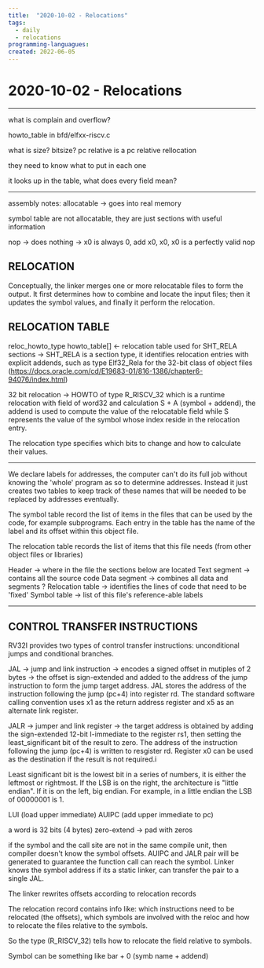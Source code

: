 ```yaml
---
title:  "2020-10-02 - Relocations"
tags:
  - daily
  - relocations
programming-languagues:
created: 2022-06-05
---
```

# 2020-10-02 - Relocations
---
what is complain and overflow?

howto_table in bfd/elfxx-riscv.c

what is size?
bitsize?
pc relative is a pc relative rellocation

they need to know what to put in each one

it looks up in the table, what does every field mean?
****************************************************************************************
assembly notes:
allocatable -> goes into real memory

symbol table are not allocatable, they are just sections with useful information

nop -> does nothing -> x0 is always 0, add x0, x0, x0 is a perfectly valid nop

## RELOCATION

Conceptually, the linker merges one or more relocatable files to form the output. It first determines how to combine and locate the input files; then it updates the symbol values, and finally it perform the relocation.

## RELOCATION TABLE
reloc_howto_type howto_table[] <- relocation table used for SHT_RELA sections -> SHT_RELA is a section type, it identifies relocation entries with explicit addends, such as type Elf32_Rela for the 32-bit class of object files (https://docs.oracle.com/cd/E19683-01/816-1386/chapter6-94076/index.html)

32 bit relocation -> HOWTO of type R_RISCV_32 which is a runtime relocation with field of word32 and calculation S + A (symbol + addend), the addend is used to compute the value of the relocatable field while S represents the value of the symbol whose index reside in the relocation entry. 

The relocation type specifies which bits to change and how to calculate their values.

---
We declare labels for addresses, the computer can't do its full job without knowing the 'whole' program as so to determine addresses. Instead it just creates two tables to keep track of these names that will be needed to be replaced by addresses eventually.

The symbol table record the list of items in the files that can be used by the code, for example subprograms. Each entry in the table has the name of the label and its offset within this object file.

The relocation table records the list of items that this file needs (from other object files or libraries)

Header -> where in the file the sections below are located
Text segment -> contains all the source code
Data segment -> combines all data and segments ?
Relocation table -> identifies the lines of code that need to be 'fixed'
Symbol table -> list of this file's reference-able labels

---
## CONTROL TRANSFER INSTRUCTIONS
RV32I provides two types of control transfer instructions: unconditional jumps and conditional branches.

JAL -> jump and link instruction -> encodes a signed offset in mutiples of 2 bytes -> the offset is sign-extended and added to the address of the jump instruction to form the jump target address. JAL stores the address of the instruction following the jump (pc+4) into register rd. The standard software calling convention uses x1 as the return address register and x5 as an alternate link register.

JALR -> jumper and link register -> the target address is obtained by adding the sign-extended 12-bit I-immediate to the register rs1, then setting the least_significant bit of the result to zero. The address of the instruction following the jump (pc+4) is written to resgister rd. Register x0 can be used as the destination if the result is not required.i

Least significant bit is the lowest bit in a series of numbers, it is either the leftmost or rightmost. If the LSB is on the right, the architecture is "little endian". If it is on the left, big endian. For example, in a little endian the LSB of 00000001 is 1.

LUI (load upper immediate)
AUIPC (add upper immediate to pc)

a word is 32 bits (4 bytes)
zero-extend -> pad with zeros

if the symbol and the call site are not in the same compile unit, then compiler doesn't know the symbol offsets. AUIPC and JALR pair will be generated to guarantee the function call can reach the symbol. Linker knows the symbol address if its a static linker, can transfer the pair to a single JAL.

The linker rewrites offsets according to relocation records

The relocation record contains info like: which instructions need to be relocated (the offsets), which symbols are involved with the reloc and how to relocate the files relative to the symbols.

So the type (R_RISCV_32) tells how to relocate the field relative to symbols.

Symbol can be something like bar + 0 (symb name + addend)